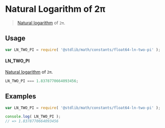 # Natural Logarithm of 2π

> [Natural logarithm][@stdlib/math/base/special/ln] of `2π`.

<section class="usage">

## Usage

``` javascript
var LN_TWO_PI = require( '@stdlib/math/constants/float64-ln-two-pi' );
```

#### LN_TWO_PI

[Natural logarithm][@stdlib/math/base/special/ln] of `2π`.

``` javascript
LN_TWO_PI === 1.8378770664093456;
```

</section>

<!-- /.usage -->


<section class="examples">

## Examples

<!-- TODO: better example -->

``` javascript
var LN_TWO_PI = require( '@stdlib/math/constants/float64-ln-two-pi' );

console.log( LN_TWO_PI );
// => 1.8378770664093456
```

</section>

<!-- /.examples -->


<section class="links">

[@stdlib/math/base/special/ln]: https://github.com/stdlib-js/stdlib

</section>

<!-- /.links -->
